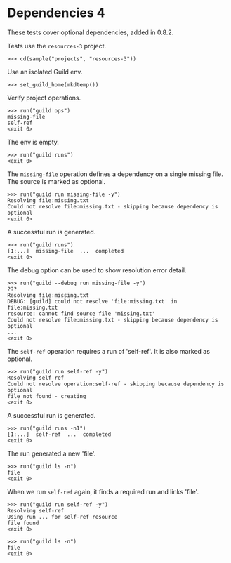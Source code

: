 # Dependencies 4

These tests cover optional dependencies, added in 0.8.2.

Tests use the `resources-3` project.

    >>> cd(sample("projects", "resources-3"))

Use an isolated Guild env.

    >>> set_guild_home(mkdtemp())

Verify project operations.

    >>> run("guild ops")
    missing-file
    self-ref
    <exit 0>

The env is empty.

    >>> run("guild runs")
    <exit 0>

The `missing-file` operation defines a dependency on a single missing
file. The source is marked as optional.

    >>> run("guild run missing-file -y")
    Resolving file:missing.txt
    Could not resolve file:missing.txt - skipping because dependency is optional
    <exit 0>

A successful run is generated.

    >>> run("guild runs")
    [1:...]  missing-file  ...  completed
    <exit 0>

The debug option can be used to show resolution error detail.

    >>> run("guild --debug run missing-file -y")
    ???
    Resolving file:missing.txt
    DEBUG: [guild] could not resolve 'file:missing.txt' in file:missing.txt
    resource: cannot find source file 'missing.txt'
    Could not resolve file:missing.txt - skipping because dependency is optional
    ...
    <exit 0>

The `self-ref` operation requires a run of 'self-ref'. It is also
marked as optional.

    >>> run("guild run self-ref -y")
    Resolving self-ref
    Could not resolve operation:self-ref - skipping because dependency is optional
    file not found - creating
    <exit 0>

A successful run is generated.

    >>> run("guild runs -n1")
    [1:...]  self-ref  ...  completed
    <exit 0>

The run generated a new 'file'.

    >>> run("guild ls -n")
    file
    <exit 0>

When we run `self-ref` again, it finds a required run and links 'file'.

    >>> run("guild run self-ref -y")
    Resolving self-ref
    Using run ... for self-ref resource
    file found
    <exit 0>

    >>> run("guild ls -n")
    file
    <exit 0>
